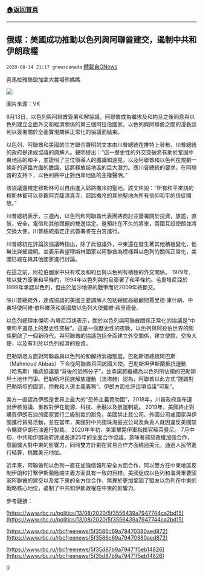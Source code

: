 ###  [:house:返回首頁](https://github.com/ourhimalayas/txt)
---

## 俄媒：美國成功推動以色列與阿聯酋建交，遏制中共和伊朗政權
`2020-08-14 21:17 gnewscanada` [轉載自GNews](https://gnews.org/zh-hant/297114/)

喜馬拉雅聯盟加拿大農場熊媽媽



![](https://cdn.discordapp.com/attachments/714279213544505447/743952200598028378/vk.jpg)

圖片來源：VK

8月13日，以色列與阿聯酋簽署和解協議，阿聯酋成為繼埃及和約旦之後同意與以色列建立全面外交和經濟關係的第三個阿拉伯國家。以色列與阿聯酋之間的漫長談判以簽署關於全面實現關係正常化的協議而結束。

以色列、阿聯酋和美國的三方聯合聲明的文本由川普總統在推特上發布，川普總統的政府是達成協議的調解人。聲明提出：“這一歷史性的外交突破將有助於鞏固中東地區的和平，並證明了三位領導人的膽識和遠見，以及阿聯酋和以色列在規劃一條新的道路方面的膽識，這將釋放該地區的巨大潛力。應川普總統的要求，在阿聯酋的支持下，以色列將中止對西岸地區的主權聲明。”

該協議還規定穆斯林可以自由進入耶路撒冷的聖地。該文件說：“所有和平來訪的穆斯林都可以參觀阿克薩清真寺，耶路撒冷的其他聖地向所有信仰和平的信徒開放。”

川普總統表示，三週內，以色列和阿聯酋代表團將商討並簽署關於投資，旅遊，直航，安全，電信和其他問題的雙邊協定。還預計在不久的將來，兩國互設使館並將交換大使。川普總統指定正式簽署將在白宮進行。

川普總統在評論該協議時指出，除了此協議外，中東還在發生著其他積極變化，他無法詳細說明。並表示希望穆斯林國家以阿聯酋為榜樣與以色列的關係正常化，美國已經在與其他國家進行討論。

在這之前，阿拉伯國家中只有埃及和約旦與以色列有積極的外交關係。 1979年，埃以雙方簽署和平條約，1994年以色列與約旦簽署了和平條約。毛里塔尼亞於1999年承認以色列，但由於加沙地帶的戰爭而於2009年終斷交。

除川普總統外，達成協議的美國主要調解人包括總統高級顧問賈里德·庫什納、中東特使阿維·伯科維茨和美國駐以色列大使戴維·弗里德曼。

以色列總理本傑明·內塔尼亞胡表示，關於以色列與阿聯酋關係正常化的協議是“中東和平道路上的歷史性突破”。這是一個歷史性的夜晚，以色列與阿拉伯世界的關係開啟了一個新時代。與阿聯酋的協議包括全面建立外交關係，建立使館，交換大使，以及有利於以色列經濟的投資。

巴勒斯坦方面對阿聯酋與以色列的和解持消極態度。巴勒斯坦總統阿巴斯（Mahmoud Abbas）下令從阿聯酋召回該國大使。巴勒斯坦伊斯蘭抵抗運動（哈馬斯）稱該協議是“背後的恐怖分子”，並承諾將繼續為以色列所佔領的巴勒斯坦土地作鬥爭。巴勒斯坦民族解放運動（法塔赫）認為，阿聯酋以此方式“踐踏對巴勒斯坦的國家，宗教和人道主義義務”。伊朗方面批評這項協議“可恥”。

美方一直認為伊朗是世界上最大的“恐怖主義資助國”，2018年，川普政府宣布退出伊核協議、重啟對伊在能源、科技、金融以及航運制裁。 2019年，美國終止對購買伊朗石油的國家實行二級制裁的豁免，美國禁止其公司、外國公司或國家與伊朗進行貿易活動，並在當年，美國對中共國珠海振戎公司及負責人就因違反美國禁令購買伊朗石油進行製裁。 2020年年初，美軍擊斃伊軍指揮官蘇萊曼尼。 7月中旬，中共和伊朗政府達成長達25年的全面合作協議，意味著邪惡政權加強合作，意圖擴大對中東的影響力，同時雙方計劃在貿易合作方面繞過美元，通過人民幣進行結算，挑戰美元地位。

近年來，阿聯酋和以色列一直在加強情報和安全方面合作，阿以雙方在中東地區反制伊朗和打擊伊斯蘭極端主義方面具有一致的目標。美國促成以色列和海灣重要國家阿聯酋的建交以及接下來的全方位合作，無異於更加鞏固了盟友以色列在中東的戰略核心地位，遏制了中共和伊朗政權在中東的影響力。

參考鏈接：

[https://www.rbc.ru/politics/13/08/2020/5f3556439a7947744ca2bd15](https://www.rbc.ru/politics/13/08/2020/5f3556439a7947744ca2bd15)

[https://www.rbc.ru/rbcfreenews/5f3586c69a79470380aed872](https://www.rbc.ru/rbcfreenews/5f3586c69a79470380aed872)

[https://www.rbc.ru/rbcfreenews/5f35d87b9a79471f5eb14826](https://www.rbc.ru/rbcfreenews/5f35d87b9a79471f5eb14826)

0
